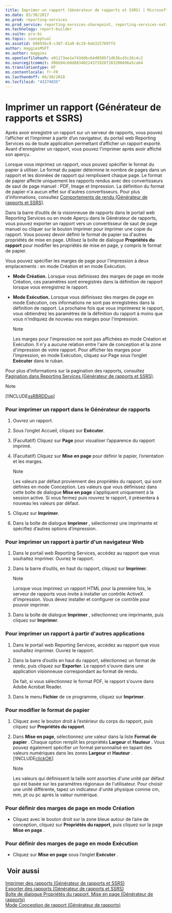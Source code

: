 ```yaml
---
title: Imprimer un rapport (Générateur de rapports et SSRS) | Microsoft Docs
ms.date: 03/30/2017
ms.prod: reporting-services
ms.prod_service: reporting-services-sharepoint, reporting-services-native
ms.technology: report-builder
ms.suite: pro-bi
ms.topic: conceptual
ms.assetid: b96936c9-c387-41a9-8c19-6eb325769ffd
author: maggiesMSFT
ms.author: maggies
ms.openlocfilehash: e91173ee1e743ddbc64d0505f1d636cd3c26c4c2
ms.sourcegitcommit: d96b94c60d88340224371926f283200496a5ca64
ms.translationtype: HT
ms.contentlocale: fr-FR
ms.lasthandoff: 08/30/2018
ms.locfileid: "43274835"
---
```

# <a name="print-a-report-report-builder-and-ssrs"></a>Imprimer un rapport (Générateur de rapports et SSRS)
  Après avoir enregistré un rapport sur un serveur de rapports, vous pouvez l’afficher et l’imprimer à partir d’un navigateur, du portail web Reporting Services ou de toute application permettant d’afficher un rapport exporté. Avant d'enregistrer un rapport, vous pouvez l'imprimer après avoir affiché son aperçu.  
  
 Lorsque vous imprimez un rapport, vous pouvez spécifier le format du papier à utiliser. Le format du papier détermine le nombre de pages dans un rapport et les données de rapport qui remplissent chaque page. Le format de papier affecte uniquement les rapports rendus avec des convertisseurs de saut de page manuel : PDF, Image et Impression. La définition du format de papier n'a aucun effet sur d'autres convertisseurs. Pour plus d’informations, consultez [Comportements de rendu &#40;Générateur de rapports et SSRS&#41;](../../reporting-services/report-design/rendering-behaviors-report-builder-and-ssrs.md).  
  
 Dans la barre d’outils de la visionneuse de rapports dans le portail web Reporting Services ou en mode Aperçu dans le Générateur de rapports, vous pouvez exporter un rapport vers un convertisseur de saut de page manuel ou cliquer sur le bouton Imprimer pour imprimer une copie du rapport. Vous pouvez devoir définir le format de papier ou d'autres propriétés de mise en page. Utilisez la boîte de dialogue **Propriétés du rapport** pour modifier les propriétés de mise en page, y compris le format de papier.  
  
 Vous pouvez spécifier les marges de page pour l'impression à deux emplacements : en mode Création et en mode Exécution.  
  
-   **Mode Création.** Lorsque vous définissez des marges de page en mode Création, ces paramètres sont enregistrés dans la définition de rapport lorsque vous enregistrez le rapport.  
  
-   **Mode Exécution.** Lorsque vous définissez des marges de page en mode Exécution, ces informations ne sont pas enregistrées dans la définition de rapport. La prochaine fois que vous imprimerez le rapport, vous obtiendrez les paramètres de la définition du rapport à moins que vous n'indiquiez de nouveau vos marges pour l'impression.  
  
    > [!NOTE]  
    >  Les marges pour l'impression ne sont pas affichées en mode Création et Exécution. Il n'y a aucune relation entre l'aire de conception et la zone d'impression de votre rapport. Pour afficher les marges pour l’impression, en mode Exécution, cliquez sur Page sous l’onglet **Exécuter** dans le ruban.  
  
 Pour plus d’informations sur la pagination des rapports, consultez [Pagination dans Reporting Services &#40;Générateur de rapports et SSRS&#41;](../../reporting-services/report-design/pagination-in-reporting-services-report-builder-and-ssrs.md).  
  
> [!NOTE]  
>  [!INCLUDE[ssRBRDDup](../../includes/ssrbrddup-md.md)]  
  
### <a name="to-print-a-report-in-report-builder"></a>Pour imprimer un rapport dans le Générateur de rapports  
  
1.  Ouvrez un rapport.  
  
2.  Sous l’onglet Accueil, cliquez sur **Exécuter**.  
  
3.  (Facultatif) Cliquez sur **Page** pour visualiser l’apparence du rapport imprimé.  
  
4.  (Facultatif) Cliquez sur **Mise en page** pour définir le papier, l’orientation et les marges.  
  
    > [!NOTE]  
    >  Les valeurs par défaut proviennent des propriétés du rapport, qui sont définies en mode Conception. Les valeurs que vous définissez dans cette boîte de dialogue **Mise en page** s’appliquent uniquement à la session active. Si vous fermez puis rouvrez le rapport, il présentera à nouveau les valeurs par défaut.  
  
5.  Cliquez sur **Imprimer**.  
  
6.  Dans la boîte de dialogue **Imprimer** , sélectionnez une imprimante et spécifiez d’autres options d’impression.  
  
### <a name="to-print-a-report-from-a-web-browser-application"></a>Pour imprimer un rapport à partir d'un navigateur Web  
  
1.  Dans le portail web Reporting Services, accédez au rapport que vous souhaitez imprimer. Ouvrez le rapport.  
  
3.  Dans la barre d’outils, en haut du rapport, cliquez sur **Imprimer**.  
  
    > [!NOTE]  
    >  Lorsque vous imprimez un rapport HTML pour la première fois, le serveur de rapports vous invite à installer un contrôle ActiveX d'impression. Vous devez installer et configurer ce contrôle pour pouvoir imprimer.  
  
4.  Dans la boîte de dialogue **Imprimer** , sélectionnez une imprimante, puis cliquez sur **Imprimer**.  
  
### <a name="to-print-a-report-from-other-applications"></a>Pour imprimer un rapport à partir d'autres applications  
  
1.  Dans le portail web Reporting Services, accédez au rapport que vous souhaitez imprimer. Ouvrez le rapport.  
  
2.  Dans la barre d’outils en haut du rapport, sélectionnez un format de rendu, puis cliquez sur **Exporter**. Le rapport s'ouvre dans une application visionneuse correspondant au format de rendu.  
  
     De fait, si vous sélectionnez le format PDF, le rapport s'ouvre dans Adobe Acrobat Reader.  
  
3.  Dans le menu **Fichier** de ce programme, cliquez sur **Imprimer**.  
  
### <a name="to-change-paper-size"></a>Pour modifier le format de papier  
  
1.  Cliquez avec le bouton droit à l’extérieur du corps du rapport, puis cliquez sur **Propriétés du rapport**.  
  
2.  Dans **Mise en page**, sélectionnez une valeur dans la liste **Format de papier** . Chaque option remplit les propriétés **Largeur** et **Hauteur** . Vous pouvez également spécifier un format personnalisé en tapant des valeurs numériques dans les zones **Largeur** et **Hauteur** . [!INCLUDE[clickOK](../../includes/clickok-md.md)]  
  
    > [!NOTE]  
    >  Les valeurs qui définissent la taille sont assorties d'une unité par défaut qui est basée sur les paramètres régionaux de l'utilisateur. Pour choisir une unité différente, tapez un indicateur d'unité physique comme cm, mm, pt ou pc après la valeur numérique.  
  
### <a name="to-set-page-margins-in-design-mode"></a>Pour définir des marges de page en mode Création  
  
-   Cliquez avec le bouton droit sur la zone bleue autour de l’aire de conception, cliquez sur **Propriétés du rapport**, puis cliquez sur la page **Mise en page** .  
  
### <a name="to-set-page-margins-in-run-mode"></a>Pour définir des marges de page en mode Exécution  
  
-   Cliquez sur **Mise en page** sous l’onglet **Exécuter** .  
  
## <a name="see-also"></a> Voir aussi  
 [Imprimer des rapports &#40;Générateur de rapports et SSRS&#41;](../../reporting-services/report-builder/print-reports-report-builder-and-ssrs.md)   
 [Exporter des rapports &#40;Générateur de rapports et SSRS&#41;](../../reporting-services/report-builder/export-reports-report-builder-and-ssrs.md)   
 [Boîte de dialogue Propriétés du rapport, Mise en page &#40;Générateur de rapports&#41;](http://msdn.microsoft.com/library/eb3b5d01-7b82-4808-a58b-9e096742f8c6)   
 [Mode Conception de rapport &#40;Générateur de rapports&#41;](../../reporting-services/report-builder/report-design-view-report-builder.md)  
  
  
